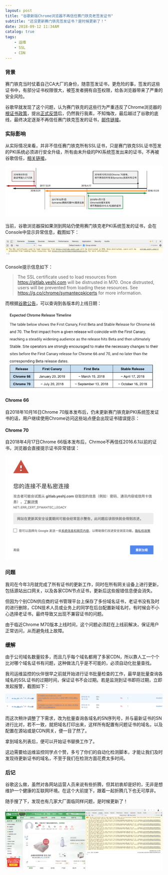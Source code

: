 ```yaml
---
layout: post
title: "谷歌新版Chrome浏览器不再信任赛门铁克老签发证书"
subtitle: "还没更新赛门铁克签发证书？是时候更新了！"
date: 2018-09-12 11:34AM
catalog: true
tags:
    - 运维
    - SSL
    - CDN
---
```


### 背景

赛门铁克当时仗着自己CA大厂的身份，随意签发证书，更危险的事，签发的这些证书中，有部分证书权限很大，被签发者拥有自签权限，给各浏览器带来了严重的安全风险。

谷歌早就发现了这个问题，认为赛门铁克的这些行为严重违反了Chrome浏览器的[根证书政策][1]，提出[正式反馈][2]后，仍然我行我素，不知悔改，最后越过了谷歌的底线，最终决定逐渐不再信任赛门铁克签发的证书，[邮件链接][3]。

### 实际影响

从实际情况来看，并非不信任赛门铁克所有SSL证书，只是赛门铁克SSL证书签发的PKI系统必须进行安全升级，所有由未升级的PKI系统签发出来的证书，不再被谷歌信任，[相关链接][4]。

![img](/img/in-post/post-180912-distrust-of-symantec-pki/1501571407514539.jpg)

当前，谷歌浏览器探如果测到网站仍使用赛门铁克老PKI系统签发的证书，会在Console中显示异常信息，截图如下：

![img](/img/in-post/post-180912-distrust-of-symantec-pki/WechatIMG2111.png)

Console提示信息如下：

> The SSL certificate used to load resources from https://gitlab.yeshj.com will be distrusted in M70. Once distrusted, users will be prevented from loading these resources. See https://g.co/chrome/symantecpkicerts for more information.

而根据[谷歌公告][5]，可以查询到各版本的上线日期：

![img](/img/in-post/post-180912-distrust-of-symantec-pki/WechatIMG2113.png)

#### Chrome 66

自2018年10月16日Chrome 70版本发布后，仍未更新赛门铁克新PKI系统签发证书的话，用户继续使用Chrome访问这些站点便会出现证书错误提示：

#### Chrome 70

自2018年4月17日Chrome 66版本发布后，Chrmoe不再信任2016.6.1以前的证书，浏览器会直接提示证书异常错误：

![img](/img/in-post/post-180912-distrust-of-symantec-pki/WechatIMG2109.png)

### 问题

我司在今年3月就完成了所有证书的更新工作，同时在所有网关设备上进行更新，包括源站出口网关，以及各家CDN节点证书，更新后这些报错信息便会消失。

但因为个别CDN供应商的证书管理平台上保存了多份域名证书，老证书没有及时的进行删除，CDN技术人员或业务上的同学在后台配置新域名时，有时候会不小心选择老证书，最终导致又出现不兼容证书的问题。

由于临近Chrome M70版本上线时间，这个问题必须赶在上线前解决，保证用户正常访问，从而避免线上故障。

### 缓解

由于公司域名数量较多，而且几乎每个域名都用了多家CDN，所以靠人工一个个比对哪个域名证书有问题，这种做法几乎是不可能的，必须自动化批量查找。

我司运维监控的伙伴很早之前就开始进行证书批量检查的工作，最早是批量查询各域名的SSL证书的过期时间，保证证书不会过期。若是监测到证书即将过期，立即发起报警，截图如下：

![img](/img/in-post/post-180912-distrust-of-symantec-pki/WechatIMG2107.png)

而这次稍许调整了下需求，改为批量查询各域名的SN序列号，并与最新证书的SN进行比对，若不一致，就把域名打印出来，这样所有配置有问题证书的域名，以及配置在源站或是CDN网关，便一目了然了。

拿到域名列表后，便可以开始证书替换工作了。

这边需要给运维监控同学点个赞，多亏了你们的自动化检测脚本，才能让我们及时发现待更新证书的域名，不至于我们在检测方面花费太多时间。

### 后记

谷歌这么做，虽然对各网站运营人员来说有些折腾，但其初衷却是好的，无非是想维护一个健康的互联网环境。在这个大前提下，跟着一起折腾几下也无可厚非。

随手搜了下，发现也有几家大厂面临同样问题，是时候更新了！

![img](/img/in-post/post-180912-distrust-of-symantec-pki/WechatIMG2103.png)

[1]: https://www.chromium.org/Home/chromium-security/root-ca-policy "Root Certificate Policy"
[2]: https://security.googleblog.com/2015/10/sustaining-digital-certificate-security.html "Sustaining Digital Certificate Security"
[3]: https://groups.google.com/a/chromium.org/forum/#!msg/blink-dev/eUAKwjihhBs/rpxMXjZHCQAJ "Intent to Deprecate and Remove: Trust in existing Symantec-issued Certificates"
[4]: https://www.trustasia.com/to-clarify-news-of-symantec-certificate "《谷歌宣布Chrome不再信任所有赛门铁克SSL证书》误读新闻的澄清说明"
[5]: https://security.googleblog.com/2018/03/distrust-of-symantec-pki-immediate.html "Distrust of the Symantec PKI: Immediate action needed by site operators"